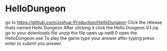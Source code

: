 # HelloDungeon
go to https://github.com/Joshua-Production/HelloDungeon
Click the release thats named Hello Dungeon 
After clicking it click the Hello.Dungeon.V.1.zip
go to your downloads file
unzip the file
open up net8.0
open the HelloDungeon.exe
To play the game type your answer after typing press enter to submit you answer.
